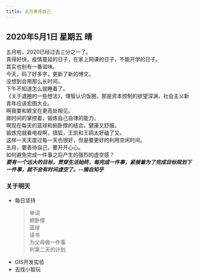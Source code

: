 ```yaml
---
title: 五月善待自己
---
```

## 2020年5月1日 星期五 晴
五月啦，2020已经过去三分之一了。  
真得好快，疫情蔓延的日子，在家上网课的日子，不能开学的日子。  
其实也别有一番滋味。  
今天，码了好多字，更新了新的博文。  
没想到会用那么长时间。  
下午不知道怎么就睡着了。  
《关于退圈的一些想法》，理智认识饭圈，那是资本控制的欲望深渊，社会主义新青年应该宏图大业。  
啊我要和颖宝在更高处相见。  
做时间的掌控着，锻炼自己自律的能力。  
啊现在每天的篮球和俯卧撑的结合，健康又舒服。  
锻炼完就看电视啊，猎狐，王凯和王鸥太好磕了又。  
这样一天天度过每一天也很好，但是要更好的利用空闲时间。  
五月，要善待自己，要开开心心。  
如何避免完成一件事之后产生的强烈的虚空感？  
***要有一个远大的目标，贯穿生活始终，每完成一件事，紧接着为了完成目标规划下一件事，就不会有时间虚空了。--摘自知乎***
### 关于明天
* 每日坚持
	> 单词  
	> 俯卧撑  
	> 篮球  
	> 读书  
	> 为父母做一件事  
	> 列第二天的计划  
* GIS开发实验  
* 去找小智玩  